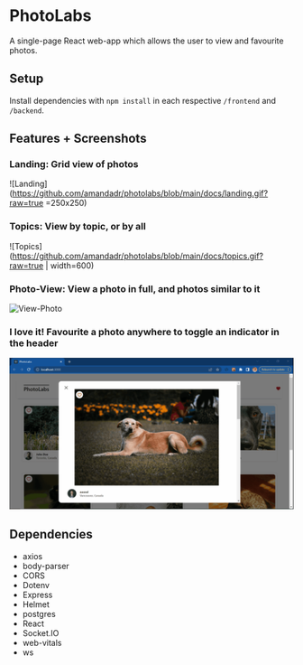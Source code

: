 # PhotoLabs
A single-page React web-app which allows the user to view and favourite photos.

## Setup

Install dependencies with `npm install` in each respective `/frontend` and `/backend`.

## Features + Screenshots
### Landing: Grid view of photos
![Landing](https://github.com/amandadr/photolabs/blob/main/docs/landing.gif?raw=true =250x250)

### Topics: View by topic, or by all
![Topics](https://github.com/amandadr/photolabs/blob/main/docs/topics.gif?raw=true | width=600)

### Photo-View: View a photo in full, and photos similar to it
![View-Photo](https://github.com/amandadr/photolabs/blob/main/docs/view-photo.gif?raw=true)

### I love it! Favourite a photo anywhere to toggle an indicator in the header
![Favourite-Photo](https://github.com/amandadr/photolabs/blob/main/docs/favourite-photo.gif?raw=true)


## Dependencies
- axios
- body-parser
- CORS
- Dotenv
- Express
- Helmet
- postgres
- React
- Socket.IO
- web-vitals
- ws
